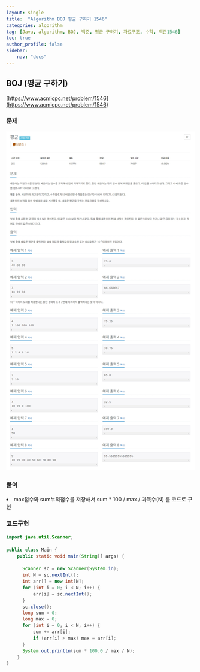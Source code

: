 ```yaml
---
layout: single
title:  "Algorithm BOJ 평균 구하기 1546"
categories: algorithm
tag: [Java, algorithm, BOJ, 백준, 평균 구하기, 자료구조, 수학, 백준1546]
toc: true
author_profile: false
sidebar:
    nav: "docs"
---
```

## BOJ (평균 구하기)
[https://www.acmicpc.net/problem/1546](https://www.acmicpc.net/problem/1546)

### 문제
![평균 구하기](/assets/img/BOJ1546.jpg)

### 풀이
<li>max점수와 sum누적점수를 저장해서 sum * 100 / max / 과목수(N) 를 코드로 구현</li>

### 코드구현
```java
import java.util.Scanner;

public class Main {
    public static void main(String[] args) {

      Scanner sc = new Scanner(System.in);
      int N = sc.nextInt();
      int arr[] = new int[N];
      for (int i = 0; i < N; i++) {
          arr[i] = sc.nextInt();
      }
      sc.close();
      long sum = 0;
      long max = 0;
      for (int i = 0; i < N; i++) {
          sum += arr[i];
          if (arr[i] > max) max = arr[i];
      }
      System.out.println(sum * 100.0 / max / N);
    }
}
```
